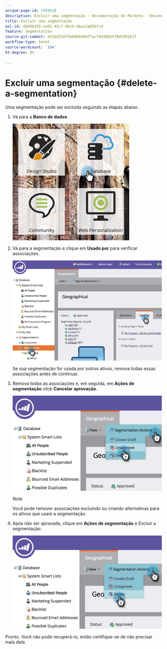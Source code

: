 ```yaml
---
unique-page-id: 2359510
description: Excluir uma segmentação - Documentação do Marketo - Documentação do produto
title: Excluir uma segmentação
exl-id: d8d9b435-ced1-45cf-8615-d6a12a85bfcd
feature: Segmentation
source-git-commit: 431bd258f9a68bbb9df7acf043085578d3d91b1f
workflow-type: tm+mt
source-wordcount: '104'
ht-degree: 0%

---
```


# Excluir uma segmentação {#delete-a-segmentation}

Uma segmentação pode ser excluída seguindo as etapas abaixo.

1. Vá para a **Banco de dados**.

   ![](assets/image2017-3-28-14-3a55-3a26.png)

1. Vá para a segmentação e clique em **Usado por** para verificar associações.

   ![](assets/image2017-3-28-15-3a51-3a8.png)

   Se sua segmentação for usada por outros ativos, remova todas essas associações antes de continuar.

1. Remova todas as associações e, em seguida, em **Ações de segmentação** click **Cancelar aprovação**.

   ![](assets/image2017-3-28-15-3a51-3a30.png)

   >[!NOTE]
   >
   >Você pode remover associações excluindo ou criando alternativas para os ativos que usam a segmentação.

1. Após não ser aprovada, clique em **Ações de segmentação** e Excluir a segmentação.

   ![](assets/image2017-3-28-15-3a51-3a46.png)

Pronto. Você não pode recuperá-lo, então certifique-se de não precisar mais dele.
